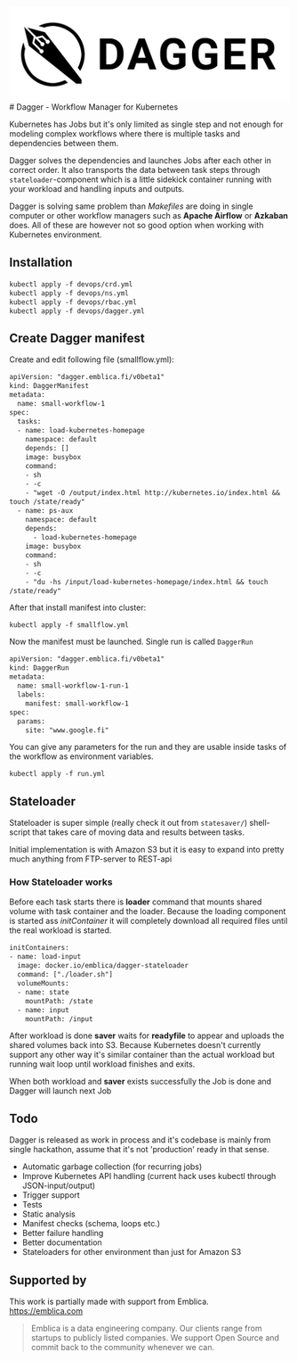 <img src="/docs/dagger_logo.png?raw=true">
# Dagger - Workflow Manager for Kubernetes

Kubernetes has Jobs but it's only limited as single step and not enough for modeling
complex workflows where there is multiple tasks and dependencies between them.

Dagger solves the dependencies and launches Jobs after each other in correct order.
It also transports the data between task steps through `stateloader`-component
which is a little sidekick container running with your workload and handling inputs and outputs.

Dagger is solving same problem than _Makefiles_ are doing in single computer or
other workflow managers such as **Apache Airflow** or **Azkaban** does.
All of these are however not so good option when working with Kubernetes environment.


## Installation
```
kubectl apply -f devops/crd.yml
kubectl apply -f devops/ns.yml
kubectl apply -f devops/rbac.yml
kubectl apply -f devops/dagger.yml
```

## Create Dagger manifest

Create and edit following file (smallflow.yml):
```
apiVersion: "dagger.emblica.fi/v0beta1"
kind: DaggerManifest
metadata:
  name: small-workflow-1
spec:
  tasks:
  - name: load-kubernetes-homepage
    namespace: default
    depends: []
    image: busybox
    command:
    - sh
    - -c
    - "wget -O /output/index.html http://kubernetes.io/index.html && touch /state/ready"
  - name: ps-aux
    namespace: default
    depends:
      - load-kubernetes-homepage
    image: busybox
    command:
    - sh
    - -c
    - "du -hs /input/load-kubernetes-homepage/index.html && touch /state/ready"

```
After that install manifest into cluster:
```
kubectl apply -f smallflow.yml
```
Now the manifest must be launched. Single run is called `DaggerRun`

```
apiVersion: "dagger.emblica.fi/v0beta1"
kind: DaggerRun
metadata:
  name: small-workflow-1-run-1
  labels:
    manifest: small-workflow-1
spec:
  params:
    site: "www.google.fi"

```

You can give any parameters for the run and they are usable inside tasks of the workflow as environment variables.

```
kubectl apply -f run.yml
```



## Stateloader

Stateloader is super simple (really check it out from `statesaver/`) shell-script
that takes care of moving data and results between tasks.

Initial implementation is with Amazon S3 but it is easy to expand
into pretty much anything from FTP-server to REST-api


### How Stateloader works

Before each task starts there is **loader** command that mounts shared volume with task container and the loader.
Because the loading component is started ass _initContainer_ it will completely download all required files until the real workload is started.

```
initContainers:
- name: load-input
  image: docker.io/emblica/dagger-stateloader
  command: ["./loader.sh"]
  volumeMounts:
  - name: state
    mountPath: /state
  - name: input
    mountPath: /input
```

After workload is done **saver** waits for **readyfile** to appear and uploads the shared volumes back into S3.
Because Kubernetes doesn't currently support any other way it's similar container than the actual workload but running wait loop until workload finishes and exits.

When both workload and **saver** exists successfully the Job is done and Dagger will launch next Job


## Todo

Dagger is released as  work in process and it's codebase is mainly from single hackathon,
assume that it's not 'production' ready in that sense.

- Automatic garbage collection (for recurring jobs)
- Improve Kubernetes API handling (current hack uses kubectl through JSON-input/output)
- Trigger support
- Tests
- Static analysis
- Manifest checks (schema, loops etc.)
- Better failure handling
- Better documentation
- Stateloaders for other environment than just for Amazon S3


## Supported by

This work is partially made with support from Emblica.   
https://emblica.com
>Emblica is a data engineering company. Our clients range from startups to publicly listed companies. We support Open Source and commit back to the community whenever we can.
